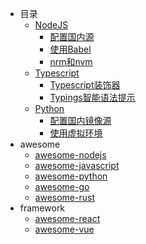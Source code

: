 - 目录
    - [NodeJS](https://nodejs.org/en/)
       + [配置国内源](https://github.com/godghdai/deployment-logs/blob/main/NodeJS/NodeJS%E9%85%8D%E7%BD%AE%E5%9B%BD%E5%86%85%E6%BA%90.md)
       + [使用Babel](https://github.com/godghdai/deployment-logs/blob/main/NodeJS/NodeJS%E4%BD%BF%E7%94%A8Babel.md)
       + [nrm和nvm](https://github.com/godghdai/deployment-logs/blob/main/NodeJS/NodeJS%20nrm%E5%92%8Cnvm.md)
    - [Typescript](https://www.typescriptlang.org/)
       + [Typescript装饰器](https://github.com/godghdai/deployment-logs/blob/main/Typescript/Typescript%E8%A3%85%E9%A5%B0%E5%99%A8.md)
       + [Typings智能语法提示](https://github.com/godghdai/deployment-logs/blob/main/Typescript/Typings%E6%99%BA%E8%83%BD%E8%AF%AD%E6%B3%95%E6%8F%90%E7%A4%BA.md)
    - [Python](https://www.python.org/)
       + [配置国内镜像源](https://github.com/godghdai/deployment-logs/blob/main/Python/Python%E5%9B%BD%E5%86%85%E9%95%9C%E5%83%8F%E6%BA%90.md)
       + [使用虚拟环境](https://github.com/godghdai/deployment-logs/blob/main/Python/Python%E8%99%9A%E6%8B%9F%E7%8E%AF%E5%A2%83.md)
- awesome
    - [awesome-nodejs](https://github.com/sindresorhus/awesome-nodejs)
    - [awesome-javascript](https://github.com/sorrycc/awesome-javascript)
    - [awesome-python](https://github.com/vinta/awesome-python)
    - [awesome-go](https://github.com/avelino/awesome-go)
    - [awesome-rust](https://github.com/rust-unofficial/awesome-rust)
- framework
    - [awesome-react](https://github.com/enaqx/awesome-react)
    - [awesome-vue](https://github.com/vuejs/awesome-vue)
